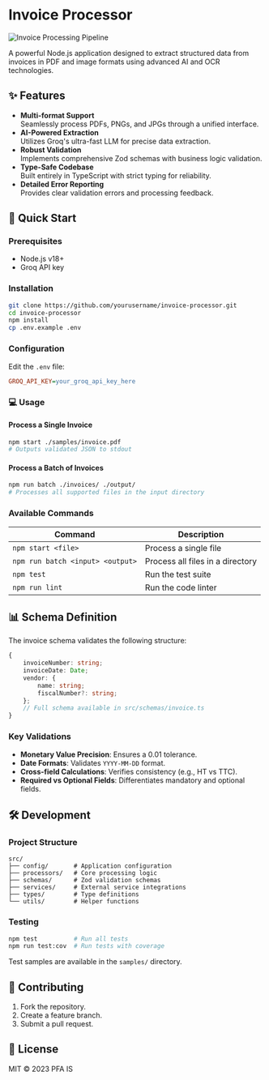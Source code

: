 # Invoice Processor

![Invoice Processing Pipeline](https://example.com/invoice-pipeline.png) <!-- Replace with an actual diagram -->

A powerful Node.js application designed to extract structured data from invoices in PDF and image formats using advanced AI and OCR technologies.

## ✨ Features

- **Multi-format Support**  
    Seamlessly process PDFs, PNGs, and JPGs through a unified interface.
- **AI-Powered Extraction**  
    Utilizes Groq's ultra-fast LLM for precise data extraction.
- **Robust Validation**  
    Implements comprehensive Zod schemas with business logic validation.
- **Type-Safe Codebase**  
    Built entirely in TypeScript with strict typing for reliability.
- **Detailed Error Reporting**  
    Provides clear validation errors and processing feedback.

## 🚀 Quick Start

### Prerequisites
- Node.js v18+
- Groq API key

### Installation
```bash
git clone https://github.com/yourusername/invoice-processor.git
cd invoice-processor
npm install
cp .env.example .env
```
### Configuration
Edit the `.env` file:

```ini
GROQ_API_KEY=your_groq_api_key_here
```

### 💻 Usage

#### Process a Single Invoice
```bash
npm start ./samples/invoice.pdf
# Outputs validated JSON to stdout
```

#### Process a Batch of Invoices
```bash
npm run batch ./invoices/ ./output/
# Processes all supported files in the input directory
```

### Available Commands

| Command                       | Description                     |
|-------------------------------|---------------------------------|
| `npm start <file>`            | Process a single file           |
| `npm run batch <input> <output>` | Process all files in a directory |
| `npm test`                    | Run the test suite              |
| `npm run lint`                | Run the code linter             |

## 📊 Schema Definition

The invoice schema validates the following structure:

```typescript
{
    invoiceNumber: string;
    invoiceDate: Date;
    vendor: {
        name: string;
        fiscalNumber?: string;
    };
    // Full schema available in src/schemas/invoice.ts
}
```

### Key Validations

- **Monetary Value Precision**: Ensures a 0.01 tolerance.
- **Date Formats**: Validates `YYYY-MM-DD` format.
- **Cross-field Calculations**: Verifies consistency (e.g., HT vs TTC).
- **Required vs Optional Fields**: Differentiates mandatory and optional fields.

## 🛠️ Development

### Project Structure

```plaintext
src/
├── config/       # Application configuration
├── processors/   # Core processing logic
├── schemas/      # Zod validation schemas
├── services/     # External service integrations
├── types/        # Type definitions
└── utils/        # Helper functions
```

### Testing

```bash
npm test          # Run all tests
npm run test:cov  # Run tests with coverage
```

Test samples are available in the `samples/` directory.

## 🤝 Contributing

1. Fork the repository.
2. Create a feature branch.
3. Submit a pull request.

## 📄 License

MIT © 2023 PFA IS